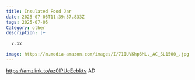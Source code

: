 ```yaml
---
title: Insulated Food Jar
date: 2025-07-05T11:39:57.833Z
tags: 2025-07-05
Category: other
description: |+
  
  7.xx

image: https://m.media-amazon.com/images/I/71IUVKhp6ML._AC_SL1500_.jpg
---
```

https://amzlink.to/az0lPUcEebktv        AD